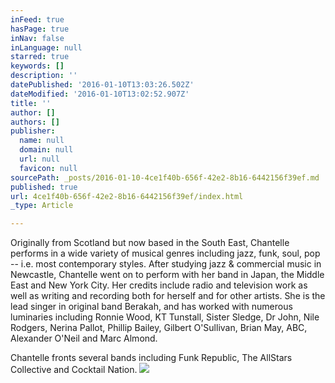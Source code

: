 ```yaml
---
inFeed: true
hasPage: true
inNav: false
inLanguage: null
starred: true
keywords: []
description: ''
datePublished: '2016-01-10T13:03:26.502Z'
dateModified: '2016-01-10T13:02:52.907Z'
title: ''
author: []
authors: []
publisher:
  name: null
  domain: null
  url: null
  favicon: null
sourcePath: _posts/2016-01-10-4ce1f40b-656f-42e2-8b16-6442156f39ef.md
published: true
url: 4ce1f40b-656f-42e2-8b16-6442156f39ef/index.html
_type: Article

---
```

Originally from Scotland but now
based in the South East, Chantelle performs in a wide variety of musical genres
including jazz, funk, soul, pop -- i.e. most contemporary styles. After studying
jazz & commercial music in Newcastle, Chantelle went on to perform with her
band in Japan, the Middle East and New York City.  Her credits include
radio and television work as well as writing and recording both for herself and
for other artists.  She is the lead singer in original band Berakah, and has
worked with numerous luminaries including Ronnie Wood, KT Tunstall, Sister
Sledge, Dr John, Nile Rodgers, Nerina Pallot, Phillip Bailey, Gilbert
O'Sullivan, Brian May, ABC, Alexander O'Neil and Marc Almond. 

Chantelle fronts several bands
including Funk Republic, The AllStars Collective and Cocktail Nation.
![](https://the-grid-user-content.s3-us-west-2.amazonaws.com/03fd6b5f-bb6e-4e93-b605-3e430bfc451a.jpg)